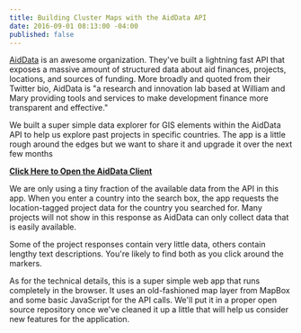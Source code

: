 ```yaml
---
title: Building Cluster Maps with the AidData API
date: 2016-09-01 08:13:00 -04:00
published: false
---
```


[AidData](http://aiddata.org/) is an awesome organization. They've built a lightning fast API that exposes a massive amount of structured data about aid finances, projects, locations, and sources of funding.  More broadly and quoted from their Twitter bio, AidData is "a research and innovation lab based at William and Mary providing tools and services to make development finance more transparent and effective."

We built a super simple data explorer for GIS elements within the AidData API to help us explore past projects in specific countries. The app is a little rough around the edges but we want to share it and upgrade it over the next few months

<!--more-->

**[Click Here to Open the AidData Client](http://daiblogviz.s3-website-us-east-1.amazonaws.com/)**

We are only using a tiny fraction of the available data from the API in this app. When you enter a country into the search box, the app requests the location-tagged project data for the country you searched for. Many projects will not show in this response as AidData can only collect data that is easily available.

Some of the project responses contain very little data, others contain lengthy text descriptions. You're likely to find both as you click around the markers.

As for the technical details, this is a super simple web app that runs completely in the browser. It uses an old-fashioned map layer from MapBox and some basic JavaScript for the API calls. We'll put it in a proper open source repository once we've cleaned it up a little that will help us consider new features for the application.
